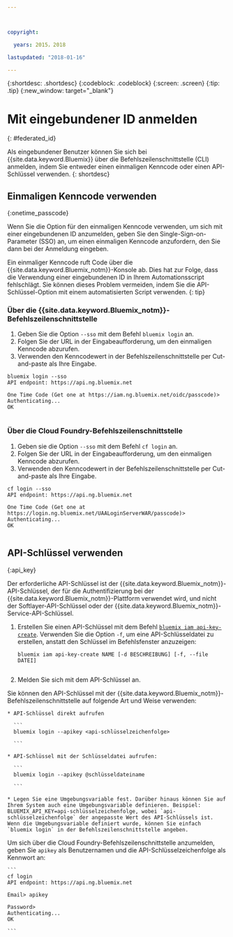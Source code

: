 ```yaml
---



copyright:

  years: 2015，2018

lastupdated: "2018-01-16"

---
```


{:shortdesc: .shortdesc}
{:codeblock: .codeblock}
{:screen: .screen}
{:tip: .tip}
{:new_window: target="_blank"}

# Mit eingebundener ID anmelden
{: #federated_id}

Als eingebundener Benutzer können Sie sich bei {{site.data.keyword.Bluemix}} über die Befehlszeilenschnittstelle (CLI) anmelden, indem Sie entweder einen einmaligen Kenncode oder einen API-Schlüssel verwenden. 
{: shortdesc}

## Einmaligen Kenncode verwenden
{:onetime_passcode}

Wenn Sie die Option für den einmaligen Kenncode verwenden, um sich mit einer eingebundenen ID anzumelden, geben Sie den Single-Sign-on-Parameter (SSO) an, um einen einmaligen Kenncode anzufordern, den Sie dann bei der Anmeldung eingeben. 

Ein einmaliger Kenncode ruft Code über die {{site.data.keyword.Bluemix_notm}}-Konsole ab. Dies hat zur Folge, dass die Verwendung einer eingebundenen ID in Ihrem Automationsscript fehlschlägt. Sie können dieses Problem vermeiden, indem Sie die API-Schlüssel-Option mit einem automatisierten Script verwenden. 
{: tip}

### Über die {{site.data.keyword.Bluemix_notm}}-Befehlszeilenschnittstelle
1. Geben Sie die Option `--sso` mit dem Befehl `bluemix login` an.
2. Folgen Sie der URL in der Eingabeaufforderung, um den einmaligen Kenncode abzurufen.
3. Verwenden den Kenncodewert in der Befehlszeilenschnittstelle per Cut-and-paste als Ihre Eingabe.
    
  ``` 
  bluemix login --sso
  API endpoint: https://api.ng.bluemix.net
      
  One Time Code (Get one at https://iam.ng.bluemix.net/oidc/passcode)> 
  Authenticating...
  OK
      
  ```
  
### Über die Cloud Foundry-Befehlszeilenschnittstelle
1. Geben sie die Option `--sso` mit dem Befehl `cf login` an. 
2. Folgen Sie der URL in der Eingabeaufforderung, um den einmaligen Kenncode abzurufen. 
3. Verwenden den Kenncodewert in der Befehlszeilenschnittstelle per Cut-and-paste als Ihre Eingabe. 
    
  ```
  cf login --sso
  API endpoint: https://api.ng.bluemix.net
      
  One Time Code (Get one at https://login.ng.bluemix.net/UAALoginServerWAR/passcode)>
  Authenticating...
  OK
      
  ```

## API-Schlüssel verwenden
{:api_key}

Der erforderliche API-Schlüssel ist der {{site.data.keyword.Bluemix_notm}}-API-Schlüssel, der für die Authentifizierung bei der {{site.data.keyword.Bluemix_notm}}-Plattform verwendet wird, und nicht der Softlayer-API-Schlüssel oder der {{site.data.keyword.Bluemix_notm}}-Service-API-Schlüssel.

1. Erstellen Sie einen API-Schlüssel mit dem Befehl [`bluemix iam api-key-create`](/docs/cli/reference/bluemix_cli/bx_cli.html#bluemix_iam_api_key_create). Verwenden Sie die Option `-f`, um eine API-Schlüsseldatei zu erstellen, anstatt den Schlüssel im Befehlsfenster anzuzeigen:

   ```
   bluemix iam api-key-create NAME [-d BESCHREIBUNG] [-f, --file DATEI]
  
   ```

2. Melden Sie sich mit dem API-Schlüssel an. 

  Sie können den API-Schlüssel mit der {{site.data.keyword.Bluemix_notm}}-Befehlszeilenschnittstelle auf folgende Art und Weise verwenden:
    
    * API-Schlüssel direkt aufrufen
  
      ```
      bluemix login --apikey <api-schlüsselzeichenfolge>
    
      ```
    
    * API-Schlüssel mit der Schlüsseldatei aufrufen: 
  
      ```
      bluemix login --apikey @schlüsseldateiname
    
      ```
    
    * Legen Sie eine Umgebungsvariable fest. Darüber hinaus können Sie auf Ihrem System auch eine Umgebungsvariable definieren. Beispiel: BLUEMIX_API_KEY=api-schlüsselzeichenfolge, wobei `api-schlüsselzeichenfolge` der angepasste Wert des API-Schlüssels ist. Wenn die Umgebungsvariable definiert wurde, können Sie einfach `bluemix login` in der Befehlszeilenschnittstelle angeben. 
  
  Um sich über die Cloud Foundry-Befehlszeilenschnittstelle anzumelden, geben Sie `apikey` als Benutzernamen und die API-Schlüsselzeichenfolge als Kennwort an:

    ```
    cf login
    API endpoint: https://api.ng.bluemix.net
  
    Email> apikey
  
    Password>
    Authenticating...
    OK
  
    ```

